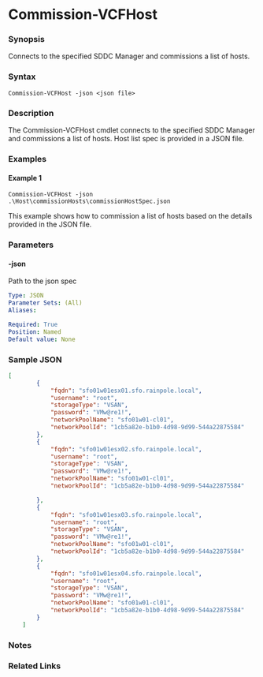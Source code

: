 # Commission-VCFHost

### Synopsis
Connects to the specified SDDC Manager and commissions a list of hosts.

### Syntax
```
Commission-VCFHost -json <json file>
```

### Description
The Commission-VCFHost cmdlet connects to the specified SDDC Manager and commissions a list of hosts. Host list spec is provided in a JSON file.

### Examples
#### Example 1
```
Commission-VCFHost -json .\Host\commissionHosts\commissionHostSpec.json
```
This example shows how to commission a list of hosts based on the details provided in the JSON file.

### Parameters

#### -json
Path to the json spec

```yaml
Type: JSON
Parameter Sets: (All)
Aliases:

Required: True
Position: Named
Default value: None
```

### Sample JSON
```json
[
        {
            "fqdn": "sfo01w01esx01.sfo.rainpole.local",
            "username": "root",
            "storageType": "VSAN",
            "password": "VMw@re1!",
            "networkPoolName": "sfo01w01-cl01",
			"networkPoolId": "1cb5a82e-b1b0-4d98-9d99-544a22875584"
        },
        {
            "fqdn": "sfo01w01esx02.sfo.rainpole.local",
            "username": "root",
            "storageType": "VSAN",
            "password": "VMw@re1!",
            "networkPoolName": "sfo01w01-cl01",
			"networkPoolId": "1cb5a82e-b1b0-4d98-9d99-544a22875584"

        },
		{
            "fqdn": "sfo01w01esx03.sfo.rainpole.local",
            "username": "root",
            "storageType": "VSAN",
            "password": "VMw@re1!",
            "networkPoolName": "sfo01w01-cl01",
			"networkPoolId": "1cb5a82e-b1b0-4d98-9d99-544a22875584"
        },
		{
            "fqdn": "sfo01w01esx04.sfo.rainpole.local",
            "username": "root",
            "storageType": "VSAN",
            "password": "VMw@re1!",
            "networkPoolName": "sfo01w01-cl01",
			"networkPoolId": "1cb5a82e-b1b0-4d98-9d99-544a22875584"
        }
    ]

```

### Notes

### Related Links
